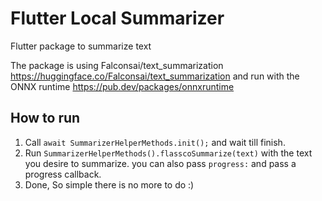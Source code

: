 # Flutter Local Summarizer

Flutter package to summarize text

The package is using Falconsai/text_summarization
https://huggingface.co/Falconsai/text_summarization
and run with the ONNX runtime
https://pub.dev/packages/onnxruntime


## How to run

1. Call `await SummarizerHelperMethods.init();` and wait till finish.
2. Run `SummarizerHelperMethods().flasscoSummarize(text)` with the text you desire to summarize. you can also pass `progress:` and pass a progress callback.
3. Done, So simple there is no more to do :)
